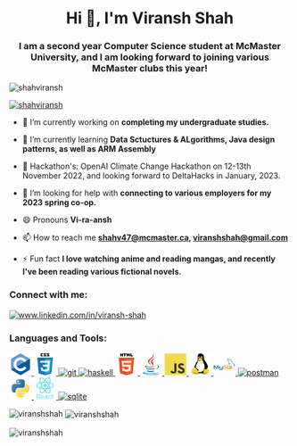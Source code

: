 <h1 align="center">Hi 👋, I'm Viransh Shah</h1>
<h3 align="center">I am a second year Computer Science student at McMaster University, and I am looking forward to joining various McMaster clubs this year!</h3>

<p align="left"> <img src="https://komarev.com/ghpvc/?username=shahviransh&label=Profile%20views&color=0e75b6&style=flat" alt="shahviransh" /> </p>

<p align="left"> <a href="https://github.com/ryo-ma/github-profile-trophy"><img src="https://github-profile-trophy.vercel.app/?username=shahviransh&theme=onedark" alt="shahviransh" /></a> </p>

- 🔭 I’m currently working on **completing my undergraduate studies.**

- 🌱 I’m currently learning **Data Sctuctures & ALgorithms, Java design patterns, as well as ARM Assembly**

- 👯 Hackathon's: OpenAI Climate Change Hackathon on 12-13th November 2022, and looking forward to DeltaHacks in January, 2023.

- 🤝 I’m looking for help with **connecting to various employers for my 2023 spring co-op.**

- 😄 Pronouns **Vi-ra-ansh**

- 📫 How to reach me **shahv47@mcmaster.ca, viranshshah@gmail.com**

- ⚡ Fun fact **I love watching anime and reading mangas, and recently I've been reading various fictional novels.**

<h3 align="left">Connect with me:</h3>
<p align="left">
<a href="https://linkedin.com/in/www.linkedin.com/in/viransh-shah" target="blank"><img align="center" src="https://raw.githubusercontent.com/rahuldkjain/github-profile-readme-generator/master/src/images/icons/Social/linked-in-alt.svg" alt="www.linkedin.com/in/viransh-shah" height="30" width="40" /></a>
</p>

<h3 align="left">Languages and Tools:</h3>
<p align="left"> <a href="https://www.cprogramming.com/" target="_blank" rel="noreferrer"> <img src="https://raw.githubusercontent.com/devicons/devicon/master/icons/c/c-original.svg" alt="c" width="40" height="40"/> </a> <a href="https://www.w3schools.com/css/" target="_blank" rel="noreferrer"> <img src="https://raw.githubusercontent.com/devicons/devicon/master/icons/css3/css3-original-wordmark.svg" alt="css3" width="40" height="40"/> </a> <a href="https://git-scm.com/" target="_blank" rel="noreferrer"> <img src="https://www.vectorlogo.zone/logos/git-scm/git-scm-icon.svg" alt="git" width="40" height="40"/> </a> <a href="https://www.haskell.org/" target="_blank" rel="noreferrer"> <img src="https://upload.wikimedia.org/wikipedia/commons/1/1c/Haskell-Logo.svg" alt="haskell" width="40" height="40"/> </a> <a href="https://www.w3.org/html/" target="_blank" rel="noreferrer"> <img src="https://raw.githubusercontent.com/devicons/devicon/master/icons/html5/html5-original-wordmark.svg" alt="html5" width="40" height="40"/> </a> <a href="https://www.java.com" target="_blank" rel="noreferrer"> <img src="https://raw.githubusercontent.com/devicons/devicon/master/icons/java/java-original.svg" alt="java" width="40" height="40"/> </a> <a href="https://developer.mozilla.org/en-US/docs/Web/JavaScript" target="_blank" rel="noreferrer"> <img src="https://raw.githubusercontent.com/devicons/devicon/master/icons/javascript/javascript-original.svg" alt="javascript" width="40" height="40"/> </a> <a href="https://www.linux.org/" target="_blank" rel="noreferrer"> <img src="https://raw.githubusercontent.com/devicons/devicon/master/icons/linux/linux-original.svg" alt="linux" width="40" height="40"/> </a> <a href="https://www.mysql.com/" target="_blank" rel="noreferrer"> <img src="https://raw.githubusercontent.com/devicons/devicon/master/icons/mysql/mysql-original-wordmark.svg" alt="mysql" width="40" height="40"/> </a> <a href="https://postman.com" target="_blank" rel="noreferrer"> <img src="https://www.vectorlogo.zone/logos/getpostman/getpostman-icon.svg" alt="postman" width="40" height="40"/> </a> <a href="https://www.python.org" target="_blank" rel="noreferrer"> <img src="https://raw.githubusercontent.com/devicons/devicon/master/icons/python/python-original.svg" alt="python" width="40" height="40"/> </a> <a href="https://reactjs.org/" target="_blank" rel="noreferrer"> <img src="https://raw.githubusercontent.com/devicons/devicon/master/icons/react/react-original-wordmark.svg" alt="react" width="40" height="40"/> </a> <a href="https://www.sqlite.org/" target="_blank" rel="noreferrer"> <img src="https://www.vectorlogo.zone/logos/sqlite/sqlite-icon.svg" alt="sqlite" width="40" height="40"/> </a> </p>

<p><img align="left" src="https://github-readme-stats.vercel.app/api/top-langs?username=viranshshah&theme=tokyonight&show_icons=true&locale=en&layout=compact" alt="viranshshah" /></p>

<p>&nbsp;<img align="center" src="https://github-readme-stats.vercel.app/api?username=viranshshah&theme=solarized-dark&show_icons=true&locale=en" alt="viranshshah" /></p>

<p><img align="center" src="https://github-readme-streak-stats.herokuapp.com/?user=viranshshah&theme=tokyonight" alt="viranshshah" /></p>
